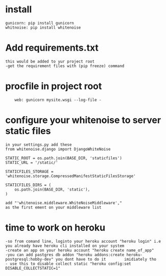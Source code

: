 # install 
    gunicorn: pip install gunicorn
    whitnoise: pip install whitenoise

# Add requirements.txt
    this would be added to yur project root
    -get the requirement files with (pip freeze) command
# procfile in project root 
        web: gunicorn mysite.wsgi --log-file -

# configure your whitenoise to server static files
    in your settings.py add these
    from whitenoise.django import DjangoWhiteNoise

    STATIC_ROOT = os.path.join(BASE_DIR, 'staticfiles')
    STATIC_URL = '/static/'

    STATICFILES_STORAGE = 'whitenoise.storage.CompressedManifestStaticFilesStorage'

    STATICFILES_DIRS = (
        os.path.join(BASE_DIR, 'static'),
    )

    add "'whitenoise.middleware.WhiteNoiseMiddleware',"
    as the first ement on your middleware list

# time to work on heroku
    -so from comand line, loginto your heroku account "heroku login" i.e you already have heroku cli installed on your system
    -create an app on your heroku account "heroku create name_of_app"
    -you can add pastgres db addon "heroku addons:create heroku-postgresql:hobby-dev" you dont have to do it        imidiately tho
    - use this to disable collect static "heroku config:set DISABLE_COLLECTSTATIC=1"

    
